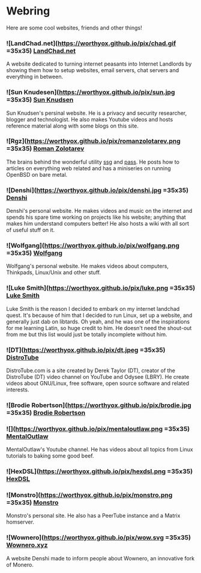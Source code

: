 # Webring

Here are some cool websites, friends and other things!

### ![LandChad.net](https://worthyox.github.io/pix/chad.gif =35x35) [LandChad.net](https://landchad.net/)
A website dedicated to turning internet peasants into Internet Landlords by
showing them how to setup websites, email servers, chat servers and everything
in between.

### ![Sun Knudesen](https://worthyox.github.io/pix/sun.jpg =35x35) [Sun Knudsen](https://sunknudsen.com/)
Sun Knudsen's persinal website. He is a privacy and security researcher,
blogger and technologist. He also makes Youtube videos and hosts reference
material along with some blogs on this site.

### ![Rgz](https://worthyox.github.io/pix/romanzolotarev.png =35x35) [Roman Zolotarev](https://www.romanzolotarev.com/)
The brains behind the wonderful utility
[ssg](https://www.romanzolotarev.com/ssg.html) and
[pass](https://www.romanzolotarev.com/pass.html). He posts how to articles on
everything web related and has a miniseries on running OpenBSD on bare metal.

### ![Denshi](https://worthyox.github.io/pix/denshi.jpg =35x35) [Denshi](https://denshi.org/)
Denshi's personal website. He makes videos and music on the internet and spends
his spare time working on projects like his website; anything that makes him
understand computers better! He also hosts a wiki with all sort of useful stuff
on it.

### ![Wolfgang](https://worthyox.github.io/pix/wolfgang.png =35x35) [Wolfgang](https://notthebe.ee/)
Wolfgang's personal website. He makes videos about computers, Thinkpads, Linux/Unix and other stuff.

### ![Luke Smith](https://worthyox.github.io/pix/luke.png =35x35) [Luke Smith](https://lukesmith.xyz/)
Luke Smith is the reason I decided to embark on my internet landchad quest.
It's because of him that I decided to run Linux, set up a website, and
generally just dab on libtards. Oh yeah, and he was one of the inspirations for
me learning Latin, so huge credit to him. He doesn't need the shout-out from me
but this list would just be totally incomplete without him.

### ![DT](https://worthyox.github.io/pix/dt.jpeg =35x35) [DistroTube](https://distro.tube/)
DistroTube.com is a site created by Derek Taylor (DT), creator of the
DistroTube (DT) video channel on YouTube and Odysee (LBRY). He create videos
about GNU/Linux, free software, open source software and related interests.

### ![Brodie Robertson](https://worthyox.github.io/pix/brodie.jpg =35x35) [Brodie Robertson](https://brodierobertson.xyz/)

### ![](https://worthyox.github.io/pix/mentaloutlaw.png =35x35) [MentalOutlaw](https://www.youtube.com/channel/UC7YOGHUfC1Tb6E4pudI9STA)
MentalOutlaw's Youtube channel. He has videos about all topics from Linux
tutorials to baking some good beef.

### ![HexDSL](https://worthyox.github.io/pix/hexdsl.png =35x35) [HexDSL](https://hexdsl.co.uk/)

### ![Monstro](https://worthyox.github.io/pix/monstro.png =35x35) [Monstro](https://monstro1.com/)
Monstro's personal site. He also has a PeerTube instance and a Matrix homserver.

### ![Wownero](https://worthyox.github.io/pix/wow.svg =35x35) [Wownero.xyz](https://wownero.xyz/)
A website Denshi made to inform people about Wownero, an innovative fork of Monero.

